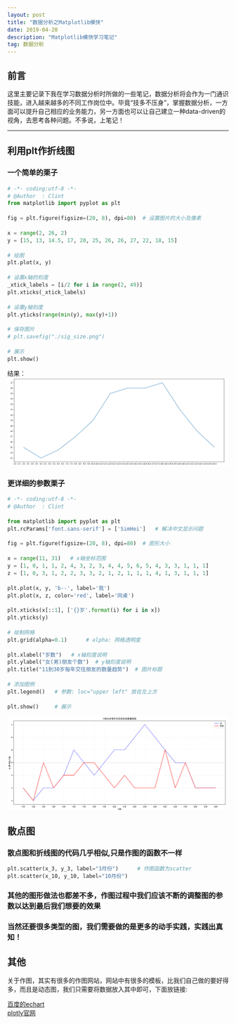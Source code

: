 ```yaml
---
layout: post
title: "数据分析之Matplotlib模快"
date: 2019-04-20
description: "Matplotlib模快学习笔记"
tag: 数据分析
---   
```

## 前言
这里主要记录下我在学习数据分析时所做的一些笔记，数据分析将会作为一门通识技能，进入越来越多的不同工作岗位中。毕竟“技多不压身”，掌握数据分析，一方面可以提升自己相应的业务能力，另一方面也可以让自己建立一种data-driven的视角，去思考各种问题。不多说，上笔记！<hr>
## 利用plt作折线图
### 一个简单的栗子
```python
# -*- coding:utf-8 -*-
# @Author  : Clint
from matplotlib import pyplot as plt

fig = plt.figure(figsize=(20, 8), dpi=80)  # 设置图片的大小及像素

x = range(2, 26, 2)
y = [15, 13, 14.5, 17, 20, 25, 26, 26, 27, 22, 18, 15]

# 绘图
plt.plot(x, y)

# 设置x轴的刻度
_xtick_labels = [i/2 for i in range(2, 49)]
plt.xticks(_xtick_labels)

# 设置y轴刻度
plt.yticks(range(min(y), max(y)+1))

# 保存图片
# plt.savefig("./sig_size.png")

# 展示
plt.show()
```
结果：
![avatar](/images/posts/data1.png)

### 更详细的参数栗子
```python
# -*- coding:utf-8 -*-
# @Author  : Clint

from matplotlib import pyplot as plt
plt.rcParams['font.sans-serif'] = ['SimHei']   # 解决中文显示问题

fig = plt.figure(figsize=(20, 8), dpi=80)  # 图形大小

x = range(11, 31)   # x轴坐标范围
y = [1, 0, 1, 1, 2, 4, 3, 2, 3, 4, 4, 5, 6, 5, 4, 3, 3, 1, 1, 1]
z = [1, 0, 3, 1, 2, 2, 3, 3, 2, 1, 2, 1, 1, 1, 4, 1, 3, 1, 1, 1]

plt.plot(x, y, 'b--', label='我')
plt.plot(x, z, color='red', label='同桌')

plt.xticks(x[::1], ['{}岁'.format(i) for i in x])
plt.yticks(y)

# 绘制网格
plt.grid(alpha=0.1)      # alpha: 网格透明度

plt.xlabel("岁数")   # x轴刻度说明
plt.ylabel("女(男)朋友个数")  # y轴刻度说明
plt.title("11到30岁每年交往朋友的数量趋势")  # 图片标题

# 添加图例
plt.legend()   # 参数: loc="upper left" 放在左上方

plt.show()     # 展示
```
![avatar](/images/posts/data2.png)
## 散点图
### 散点图和折线图的代码几乎相似,只是作图的函数不一样
```python
plt.scatter(x_3, y_3, label="3月份")      # 作图函数为scatter
plt.scatter(x_10, y_10, label="10月份")
```
### 其他的图形做法也都差不多，作图过程中我们应该不断的调整图的参数以达到最后我们想要的效果
### 当然还要很多类型的图，我们需要做的是更多的动手实践，实践出真知！

## 其他
关于作图，其实有很多的作图网站，网站中有很多的模板，比我们自己做的要好得多，而且是动态图，我们只需要将数据放入其中即可，下面放链接:

[百度的echart](https://echarts.baidu.com)<br>
[plotly官网](https://dash.plot.ly)
